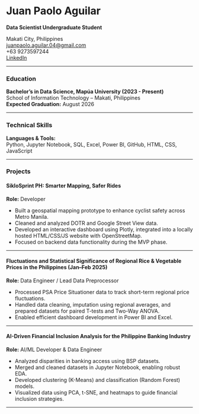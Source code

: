 # Juan Paolo Aguilar  
**Data Scientist Undergraduate Student**

Makati City, Philippines  
juanpaolo.aguilar.04@gmail.com  
+63 9273597244  
[LinkedIn](https://www.linkedin.com/in/juan-paolo-aguilar)

---

### Education  
**Bachelor’s in Data Science, Mapúa University (2023 - Present)**  
School of Information Technology – Makati, Philippines  
**Expected Graduation:** August 2026

---

### Technical Skills  
**Languages & Tools:**  
Python, Jupyter Notebook, SQL, Excel, Power BI, GitHub, HTML, CSS, JavaScript

---

### Projects  

#### SikloSprint PH: Smarter Mapping, Safer Rides  
**Role:** Developer  
- Built a geospatial mapping prototype to enhance cyclist safety across Metro Manila.  
- Cleaned and analyzed DOTR and Google Street View data.  
- Developed an interactive dashboard using Plotly, integrated into a locally hosted HTML/CSS/JS website with OpenStreetMap.  
- Focused on backend data functionality during the MVP phase.

---

#### Fluctuations and Statistical Significance of Regional Rice & Vegetable Prices in the Philippines (Jan–Feb 2025)  
**Role:** Data Engineer / Lead Data Preprocessor  
- Processed PSA Price Situationer data to track short-term regional price fluctuations.  
- Handled data cleaning, imputation using regional averages, and prepared datasets for paired T-tests and Two-Way ANOVA.  
- Enabled efficient dashboard development in Power BI and Excel.

---

#### AI-Driven Financial Inclusion Analysis for the Philippine Banking Industry  
**Role:** AI/ML Developer & Data Engineer  
- Analyzed disparities in banking access using BSP datasets.  
- Merged and cleaned datasets in Jupyter Notebook, enabling robust EDA.  
- Developed clustering (K-Means) and classification (Random Forest) models.  
- Visualized data using PCA, t-SNE, and heatmaps to guide financial inclusion strategies.

---

